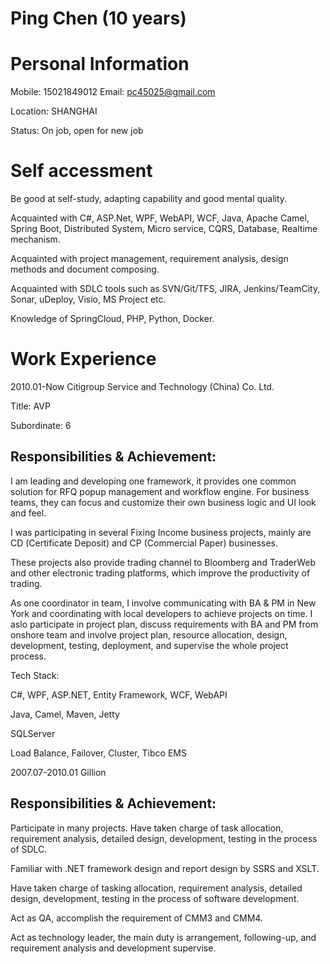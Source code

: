 # Ping Chen (10 years)

# Personal Information
Mobile: 15021849012 Email: pc45025@gmail.com

Location: SHANGHAI 

Status: On job, open for new job

# Self accessment

Be good at self-study, adapting capability and good mental quality.

Acquainted with C#, ASP.Net, WPF, WebAPI, WCF, Java, Apache Camel, Spring Boot, Distributed System, Micro service, CQRS, Database, Realtime mechanism. 

Acquainted with project management, requirement analysis, design methods and document composing.

Acquainted with SDLC tools such as SVN/Git/TFS, JIRA, Jenkins/TeamCity, Sonar, uDeploy, Visio, MS Project etc.

Knowledge of SpringCloud, PHP, Python, Docker. 

# Work Experience 
2010.01-Now 	Citigroup Service and Technology (China) Co. Ltd. 

Title: AVP

Subordinate: 	6 

## Responsibilities & Achievement:
I am leading and developing one framework, it provides one common solution for RFQ popup management and workflow engine. For business teams, they can focus and customize their own business logic and UI look and feel. 

I was participating in several Fixing Income business projects, mainly are CD (Certificate Deposit) and CP (Commercial Paper) businesses.

These projects also provide trading channel to Bloomberg and TraderWeb and other electronic trading platforms, which improve the productivity of trading. 

As one coordinator in team, I involve communicating with BA & PM in New York and coordinating with local developers to achieve projects on time. I aslo participate in project plan, discuss requirements with BA and PM from onshore team and involve project plan, resource allocation, design, development, testing, deployment, and supervise the whole project process.

Tech Stack:

C#, WPF, ASP.NET, Entity Framework, WCF, WebAPI

Java, Camel, Maven, Jetty

SQLServer

Load Balance, Failover, Cluster, Tibco EMS


2007.07-2010.01 	Gillion 

## Responsibilities & Achievement:
Participate in many projects. Have taken charge of task allocation, requirement analysis, detailed design, development, testing in the process of SDLC. 

Familiar with .NET framework design and report design by SSRS and XSLT. 

Have taken charge of tasking allocation, requirement analysis, detailed design, development, testing in the process of software development. 

Act as QA, accomplish the requirement of CMM3 and CMM4. 

Act as technology leader, the main duty is arrangement, following-up, and requirement analysis and development supervise.
